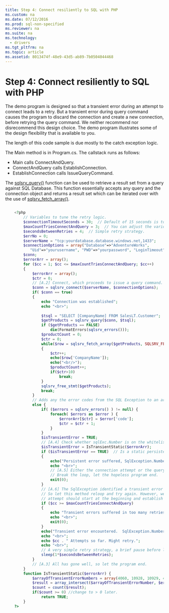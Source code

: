 ```yaml
---
title: Step 4: Connect resiliently to SQL with PHP
ms.custom: na
ms.date: 07/12/2016
ms.prod: sql-non-specified
ms.reviewer: na
ms.suite: na
ms.technology: 
  - drivers
ms.tgt_pltfrm: na
ms.topic: article
ms.assetid: 8013474f-48e9-43d5-ab89-7b0504044468
---
```

# Step 4: Connect resiliently to SQL with PHP
  
The demo program is designed so that a transient error during an attempt to connect leads to a retry. But a transient error during query command causes the program to discard the connection and create a new connection, before retrying the query command. We neither recommend nor disrecommend this design choice. The demo program illustrates some of the design flexibility that is available to you.  
  
The length of this code sample is due mostly to the catch exception logic.   
  
The Main method is in Program.cs. The callstack runs as follows:  
* Main calls ConnectAndQuery.  
* ConnectAndQuery calls EstablishConnection.  
* EstablishConnection calls IssueQueryCommand.  
  
The [sqlsrv_query()](http://php.net/manual/en/function.sqlsrv-query.php) function can be used to retrieve a result set from a query against SQL Database. This function essentially accepts any query and the connection object and returns a result set which can be iterated over with the use of [sqlsrv_fetch_array()](http://php.net/manual/en/function.sqlsrv-fetch-array.php).  
  
```php

	<?php  
		// Variables to tune the retry logic.    
		$connectionTimeoutSeconds = 30;  // Default of 15 seconds is too short over the Internet, sometimes.  
		$maxCountTriesConnectAndQuery = 3;  // You can adjust the various retry count values.  
		$secondsBetweenRetries = 4;  // Simple retry strategy.  
		$errNo = 0;  
		$serverName = "tcp:yourdatabase.database.windows.net,1433";  
		$connectionOptions = array("Database"=>"AdventureWorks",  
		   "Uid"=>"yourusername", "PWD"=>"yourpassword", "LoginTimeout" => $connectionTimeoutSeconds);  
		$conn;  
		$errorArr = array();  
		for ($cc = 1; $cc <= $maxCountTriesConnectAndQuery; $cc++)  
		{  
		    $errorArr = array();  
		    $ctr = 0;  
		    // [A.2] Connect, which proceeds to issue a query command.  
		    $conn = sqlsrv_connect($serverName, $connectionOptions);    
		    if( $conn == true)  
		    {  
		        echo "Connection was established";  
		        echo "<br>";  
  
		        $tsql = "SELECT [CompanyName] FROM SalesLT.Customer";  
		        $getProducts = sqlsrv_query($conn, $tsql);  
		        if ($getProducts == FALSE)  
		            die(FormatErrors(sqlsrv_errors()));  
		        $productCount = 0;  
		        $ctr = 0;  
		        while($row = sqlsrv_fetch_array($getProducts, SQLSRV_FETCH_ASSOC))  
		        {     
		            $ctr++;  
		            echo($row['CompanyName']);  
		            echo("<br/>");  
		            $productCount++;  
		            if($ctr>10)  
		                break;  
		        }  
		        sqlsrv_free_stmt($getProducts);  
		        break;  
		    }  
		    // Adds any the error codes from the SQL Exception to an array.  
		    else {    
		        if( ($errors = sqlsrv_errors() ) != null) {  
		            foreach( $errors as $error ) {  
		                $errorArr[$ctr] = $error['code'];  
		                $ctr = $ctr + 1;  
		            }  
		        }  
		        $isTransientError = TRUE;  
		        // [A.4] Check whether sqlExc.Number is on the whitelist of transients.  
		        $isTransientError = IsTransientStatic($errorArr);  
		        if ($isTransientError == TRUE)  // Is a static persistent error...  
		        {  
		            echo("Persistent error suffered, SqlException.Number==". $errorArr[0].". Program Will terminate.");  
		            echo "<br>";  
		            // [A.5] Either the connection attempt or the query command attempt suffered a persistent SqlException.  
		            // Break the loop, let the hopeless program end.  
		            exit(0);  
		        }  
		        // [A.6] The SqlException identified a transient error from an attempt to issue a query command.  
		        // So let this method reloop and try again. However, we recommend that the new query  
		        // attempt should start at the beginning and establish a new connection.  
		        if ($cc >= $maxCountTriesConnectAndQuery)  
		        {  
		            echo "Transient errors suffered in too many retries - " . $cc ." Program will terminate.";  
		            echo "<br>";  
		            exit(0);  
		        }  
		        echo("Transient error encountered.  SqlException.Number==". $errorArr[0]. " . Program might retry by itself.");    
		        echo "<br>";  
		        echo $cc . " Attempts so far. Might retry.";  
		        echo "<br>";  
		        // A very simple retry strategy, a brief pause before looping. This could be changed to exponential if you want.  
		        sleep(1*$secondsBetweenRetries);  
		    }  
		    // [A.3] All has gone well, so let the program end.  
		}  
		function IsTransientStatic($errorArr) {  
		    $arrayOfTransientErrorNumbers = array(4060, 10928, 10929, 40197, 40501, 40613);  
		    $result = array_intersect($arrayOfTransientErrorNumber, $errorArr);  
		    $count = count($result);  
		    if($count >= 0) //change to > 0 later.  
		        return TRUE;  
		}  
	?>
```